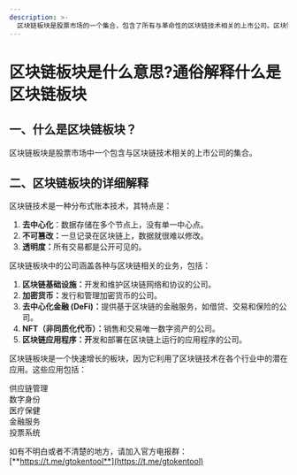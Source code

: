 ```yaml
---
description: >-
  区块链板块是股票市场的一个集合，包含了所有与革命性的区块链技术相关的上市公司。区块链是一种分布式账本技术，以其去中心化、不可篡改和透明度而著称。涵盖各种与区块链相关的业务，如基础设施开发、加密货币发行、去中心化金融、NFT交易和区块链应用程序。
---
```


# 区块链板块是什么意思?通俗解释什么是区块链板块

## 一、什么是区块链板块？

区块链板块是股票市场中一个包含与区块链技术相关的上市公司的集合。

## 二、区块链板块的详细解释

区块链技术是一种分布式账本技术，其特点是：

1. **去中心化**：数据存储在多个节点上，没有单一中心点。
2. **不可篡改：**&#x4E00;旦记录在区块链上，数据就很难以修改。
3. **透明度：**&#x6240;有交易都是公开可见的。

区块链板块中的公司涵盖各种与区块链相关的业务，包括：

1. **区块链基础设施：**&#x5F00;发和维护区块链网络和协议的公司。
2. **加密货币：**&#x53D1;行和管理加密货币的公司。
3. **去中心化金融 (DeFi)：**&#x63D0;供基于区块链的金融服务，如借贷、交易和保险的公司。
4. **NFT（非同质化代币）：**&#x9500;售和交易唯一数字资产的公司。
5. **区块链应用程序：开**发和部署在区块链上运行的应用程序的公司。

区块链板块是一个快速增长的板块，因为它利用了区块链技术在各个行业中的潜在应用。这些应用包括：

供应链管理\
数字身份\
医疗保健\
金融服务\
投票系统

如有不明白或者不清楚的地方，请加入官方电报群：[**https://t.me/gtokentool**](https://t.me/gtokentool)
